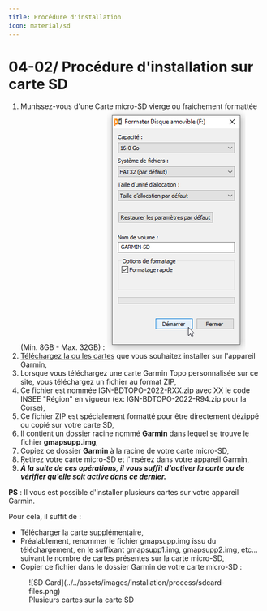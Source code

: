 ```yaml
---
title: Procédure d'installation
icon: material/sd
---
```


# 04-02/ Procédure d'installation sur carte SD

1. Munissez-vous d'une Carte micro-SD vierge ou fraichement formattée (Min. 8GB - Max. 32GB) : ![SD Card](../../assets/images/installation/process/sdcard.png)
2. [Téléchargez la ou les cartes](/downloads.md) que vous souhaitez installer sur l'appareil Garmin,
3. Lorsque vous téléchargez une carte Garmin Topo personnalisée sur ce site, vous téléchargez un fichier au format ZIP,
4. Ce fichier est nommée IGN-BDTOPO-2022-RXX.zip avec XX le code INSEE "Région" en vigueur (ex: IGN-BDTOPO-2022-R94.zip pour la Corse),
5. Ce fichier ZIP est spécialement formatté pour être directement dézippé ou copié sur votre carte SD,
6. Il contient un dossier racine nommé **Garmin** dans lequel se trouve le fichier **gmapsupp.img**,
7. Copiez ce dossier **Garmin** à la racine de votre carte micro-SD,
8. Retirez votre carte micro-SD et l'insérez dans votre appareil Garmin,
9. ***À la suite de ces opérations, il vous suffit d'activer la carte ou de vérifier qu'elle soit active dans ce dernier.***


**PS** : Il vous est possible d'installer plusieurs cartes sur votre appareil Garmin.

Pour cela, il suffit de :

- Télécharger la carte supplémentaire,
- Préalablement, renommer le fichier gmapsupp.img issu du téléchargement, en le suffixant gmapsupp1.img, gmapsupp2.img, etc... suivant le nombre de cartes présentes sur la carte micro-SD,
- Copier ce fichier dans le dossier Garmin de votre carte micro-SD :

<figure markdown>
  ![SD Card](../../assets/images/installation/process/sdcard-files.png)
  <figcaption>Plusieurs cartes sur la carte SD</figcaption>
</figure>
